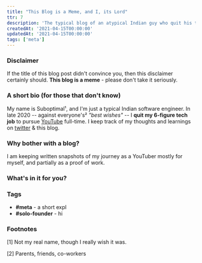 ```yaml
---
title: "This Blog is a Meme, and I, its Lord"
ttr: 7
description: 'The typical blog of an atypical Indian guy who quit his tech job to become a YouTuber.'
createdAt: '2021-04-15T00:00:00'
updatedAt: '2021-04-15T00:00:00'
tags: ['meta']
---
```


### Disclaimer
If the title of this blog post didn't convince you, then this disclaimer certainly should.
__This blog is a meme__ - please don't take it seriously.

### A short bio (for those that don't know)
My name is Suboptimal¹, and I'm just a typical Indian software engineer.
In late 2020 -- against everyone's² *"best wishes"* -- I __quit my 6-figure tech job__ to pursue [YouTube](https://youtube.com/SuboptimalEng) full-time.
I keep track of my thoughts and learnings on [twitter](https://twitter.com/SuboptimalEng) & this blog.

### Why bother with a blog?
I am keeping written snapshots of my journey as a YouTuber mostly for myself, and partially as a proof of work.

### What's in it for you?


### Tags
- __#meta__ - a short expl
- __#solo-founder__ - hi

### Footnotes
[1] Not my real name, though I really wish it was.

[2] Parents, friends, co-workers
